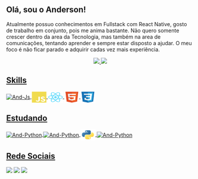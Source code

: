 ## Olá, sou o Anderson!

Atualmente possuo conhecimentos em Fullstack com React Native, gosto de trabalho em conjunto, pois me anima bastante. Não quero somente crescer dentro da area da Tecnologia, mas também na area de comunicações, tentando aprender e sempre estar disposto a ajudar. O meu foco é não ficar parado e adquirir cadas vez mais experiência.

<div align="center">
  <a href="https://github.com/AnderJunior">
  <img height="180em" src="https://github-readme-stats.vercel.app/api?username=AnderJunior&show_icons=true&theme=dark&include_all_commits=true&count_private=true"/>
  <img height="180em" src="https://github-readme-stats.vercel.app/api/top-langs/?username=AnderJunior&layout=compact&langs_count=7&theme=dark"/>
</div>

## Skills
<div style="display: inline_block">
  <img align="center" alt="And-Js" height="30" width="40" src="https://cdn.jsdelivr.net/gh/devicons/devicon/icons/figma/figma-original.svg" />
  <img align="center" alt="And-Js" height="30" width="40" src="https://raw.githubusercontent.com/devicons/devicon/master/icons/javascript/javascript-plain.svg">
  <img align="center" alt="And-React" height="30" width="40" src="https://raw.githubusercontent.com/devicons/devicon/master/icons/react/react-original.svg">
  <img align="center" alt="And-HTML" height="30" width="40" src="https://raw.githubusercontent.com/devicons/devicon/master/icons/html5/html5-original.svg">
  <img align="center" alt="And-CSS" height="30" width="40" src="https://raw.githubusercontent.com/devicons/devicon/master/icons/css3/css3-original.svg">
</div>


## Estudando
<div>
  <img align="center" alt="And-Python" height="30" width="40" src="https://cdn.jsdelivr.net/gh/devicons/devicon/icons/nodejs/nodejs-original.svg" />  
  <img align="center" alt="And-Python" height="30" width="40" src="https://cdn.jsdelivr.net/gh/devicons/devicon/icons/dart/dart-original.svg" />
  <img align="center" alt="And-Python" height="30" width="40" src="https://raw.githubusercontent.com/devicons/devicon/master/icons/python/python-original.svg">
  <img align="center" alt="And-Python" height="30" width="40" src="https://cdn.jsdelivr.net/gh/devicons/devicon/icons/java/java-original.svg" />    
</div>

## Rede Sociais
<div>
  <a href="https://instagram.com/andersilvajunior" target="_blank"><img src="https://img.shields.io/badge/-Instagram-%23E4405F?style=for-the-badge&logo=instagram&logoColor=white" target="_blank"></a>
  <a href = "mailto:devandjunior@gmail.com"><img src="https://img.shields.io/badge/-Gmail-%23333?style=for-the-badge&logo=gmail&logoColor=white" target="_blank"></a>
  <a href="https://www.linkedin.com/in/anderson-andrade-979615228" target="_blank"><img src="https://img.shields.io/badge/-LinkedIn-%230077B5?style=for-the-badge&logo=linkedin&logoColor=white" target="_blank"></a> 
  
</div>
